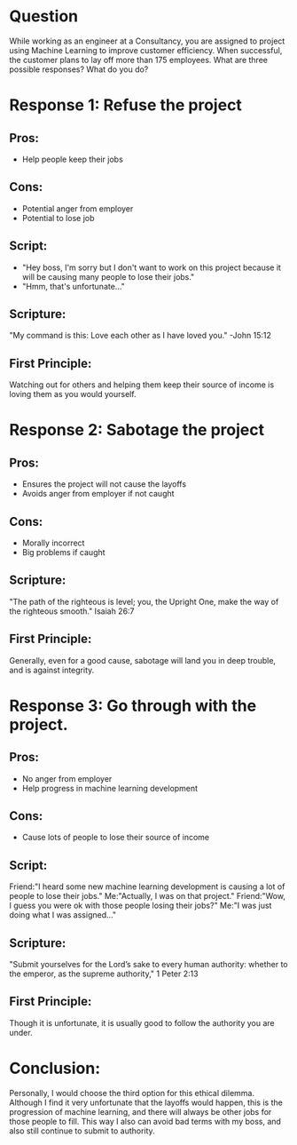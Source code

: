 # Question

While working as an engineer at a Consultancy, you are assigned to project using Machine Learning to improve customer efficiency. When successful, the customer plans to lay off more than 175 employees. What are three possible responses? What do you do?

# Response 1: Refuse the project

## Pros:
- Help people keep their jobs

## Cons:
- Potential anger from employer
- Potential to lose job

## Script:
- "Hey boss, I'm sorry but I don't want to work on this project because it will be causing many people to lose their jobs."
- "Hmm, that's unfortunate..."

## Scripture:
"My command is this: Love each other as I have loved you." -John 15:12

## First Principle:
Watching out for others and helping them keep their source of income is loving them as you would yourself. 

# Response 2: Sabotage the project

## Pros:
- Ensures the project will not cause the layoffs
- Avoids anger from employer if not caught

## Cons:
- Morally incorrect
- Big problems if caught

## Scripture:
"The path of the righteous is level; you, the Upright One, make the way of the righteous smooth." Isaiah 26:7

## First Principle:
Generally, even for a good cause, sabotage will land you in deep trouble, and is against integrity.

# Response 3: Go through with the project.

## Pros:
- No anger from employer
- Help progress in machine learning development
## Cons:
- Cause lots of people to lose their source of income

## Script:
Friend:"I heard some new machine learning development is causing a lot of people to lose their jobs."
Me:"Actually, I was on that project."
Friend:"Wow, I guess you were ok with those people losing their jobs?"
Me:"I was just doing what I was assigned..."

## Scripture:
"Submit yourselves for the Lord’s sake to every human authority: whether to the emperor, as the supreme authority," 1 Peter 2:13

## First Principle:
Though it is unfortunate, it is usually good to follow the authority you are under.

# Conclusion:
Personally, I would choose the third option for this ethical dilemma. Although I find it very unfortunate that the layoffs would happen, this is the progression of machine learning, and there will always be other jobs for those people to fill.
This way I also can avoid bad terms with my boss, and also still continue to submit to authority.
